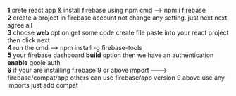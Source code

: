 **1** crete react app & install firebase using npm cmd      --> npm i firebase</br>
**2** create a project in firebase account not change any setting. just next next agree all</br>
**3** choose **web** option get some code create file paste into your react project then click next</br>
**4** run the cmd  --> npm install -g firebase-tools</br>
**5** your firebase dashboard **build** option then we have an authentication **enable** goole auth</br>
**6** if your are installing firebase 9 or above import ---> firebase/compat/app others can use firebase/app version 9 above use any imports just add compat </br>
